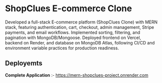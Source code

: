 # ShopClues E-commerce Clone

Developed a full-stack E-commerce platform (ShopClues Clone) with MERN stack, featuring authentication, cart, checkout, admin management, Stripe payments, and email workflows. Implemented sorting, filtering, and pagination with MongoDB/Mongoose. Deployed frontend on Vercel, backend on Render, and database on MongoDB Atlas, following CI/CD and environment variable practices for production readiness.

## Deployemts
**Complete Application** :- https://mern-shopclues-project.onrender.com
